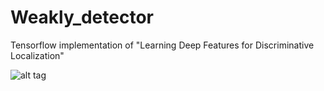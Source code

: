 # Weakly_detector
Tensorflow implementation of "Learning Deep Features for Discriminative Localization"

![alt tag](https://github.com/jazzsaxmafia/Weakly_detector/blob/master/results/demo.main.jpg)
